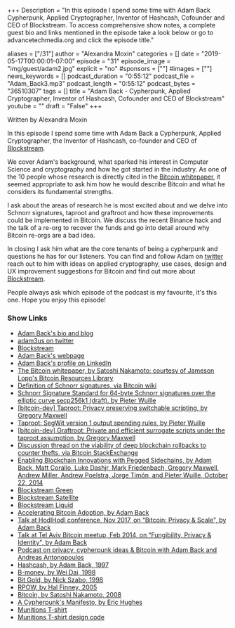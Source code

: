 +++
Description = "In this episode I spend some time with Adam Back Cypherpunk, Applied Cryptographer, Inventor of Hashcash, Cofounder and CEO of Blockstream. To access comprehensive show notes, a complete guest bio and links mentioned in the episode take a look below or go to advancetechmedia.org and click the episode title."

aliases = ["/31"]
author = "Alexandra Moxin"
categories = []
date = "2019-05-17T00:00:01-07:00"
episode = "31"
episode_image = "img/guest/adam2.jpg"
explicit = "no"
#sponsors = [""]
#images = [""]
news_keywords = []
podcast_duration = "0:55:12"
podcast_file = "Adam_Back3.mp3"
podcast_length = "0:55:12"
podcast_bytes = "36510307"
tags = []
title = "Adam Back - Cypherpunk, Applied Cryptographer, Inventor of Hashcash, Cofounder and CEO of Blockstream"
youtube = ""
draft = "False"
+++

Written by Alexandra Moxin

In this episode I spend some time with Adam Back a Cypherpunk, Applied Cryptographer, the Inventor of Hashcash, co-founder and CEO of [Blockstream](http://blockstream.com).

We cover Adam's background, what sparked his interest in Computer Science and cryptography and how he got started in the industry. As one of the 10 people whose research is directly cited in the [Bitcoin whitepaper](https://www.lopp.net/pdf/bitcoin.pdf), it seemed appropriate to ask him how he would describe Bitcoin and what he considers its fundamental strengths.

I ask about the areas of research he is most excited about and we delve into Schnorr signatures, taproot and graftroot and how these improvements could be implemented in Bitcoin. We discuss the recent Binance hack and the talk of a re-org to recover the funds and go into detail around why Bitcoin re-orgs are a bad idea.

In closing I ask him what are the core tenants of being a cypherpunk and questions he has for our listeners. You can find and follow Adam on [twitter](https://twitter.com/adam3us) reach out to him with ideas on applied cryptography, use cases, design and UX improvement suggestions for Bitcoin and find out more about [Blockstream](http://blockstream.com).

People always ask which episode of the podcast is my favourite, it's this one. Hope you enjoy this episode!

### Show Links

* [Adam Back's bio and blog](http://adam3.us)
* [adam3us on twitter](https://twitter.com/adam3us)
* [Blockstream](http://blockstream.com)
* [Adam Back's webpage](http://cypherspace.org/adam/)
* [Adam Back's profile on LinkedIn](https://www.linkedin.com/in/adam-back-043342/)
* [The Bitcoin whitepaper, by Satoshi Nakamoto: courtesy of Jameson Lopp's Bitcoin Resources Library](https://www.lopp.net/pdf/bitcoin.pdf)
* [Definition of Schnorr signatures, via Bitcoin wiki](https://en.bitcoin.it/wiki/Schnorr)
* [Schnorr Signature Standard for 64-byte Schnorr signatures over the elliptic curve secp256k1 (draft), by Pieter Wuille](https://github.com/sipa/bips/blob/bip-schnorr/bip-schnorr.mediawiki)
* [[bitcoin-dev] Taproot: Privacy preserving switchable scripting, by Gregory Maxwell](https://lists.linuxfoundation.org/pipermail/bitcoin-dev/2018-January/015614.html)
* [Taproot: SegWit version 1 output spending rules, by Pieter Wuille](https://github.com/sipa/bips/blob/bip-schnorr/bip-taproot.mediawiki)
* [[bitcoin-dev] Graftroot: Private and efficient surrogate scripts	under the taproot assumption, by Gregory Maxwell](https://lists.linuxfoundation.org/pipermail/bitcoin-dev/2018-February/015700.html)
* [Discussion thread on the viability of deep blockchain rollbacks to counter thefts, via Bitcoin StackExchange](https://bitcoin.stackexchange.com/questions/87652/51-attack-apparently-very-easy-refering-to-czs-rollback-btc-chain-how-t/87655#87655)
* [Enabling Blockchain Innovations with Pegged Sidechains, by Adam Back, Matt Corallo, Luke Dashjr, Mark Friedenbach, Gregory Maxwell, Andrew Miller, Andrew Poelstra, Jorge Timón, and Pieter Wuille, October 22, 2014](https://blockstream.com/sidechains.pdf)
* [Blockstream Green](https://blockstream.com/green/)
* [Blockstream Satellite](https://blockstream.com/satellite/)
* [Blockstream Liquid](https://blockstream.com/liquid/)
* [Accelerating Bitcoin Adoption, by Adam Back](http://adam3.us/accelerating-adoption/)
* [Talk at HodlHodl conference, Nov 2017, on “Bitcoin: Privacy & Scale", by Adam Back](http://adam3.us/hodlhodl-riga/)
* [Talk at Tel Aviv Bitcoin meetup, Feb 2014, on “Fungibility, Privacy & Identity", by Adam Back](http://adam3.us/fungibility-privacy-identity/)
* [Podcast on privacy, cypherpunk ideas & Bitcoin with Adam Back and Andreas Antonopoulos](http://adam3.us/ltbc-lasvegas/)
* [Hashcash, by Adam Back, 1997](http://hashcash.org/)
* [B-money, by Wei Dai, 1998](http://www.weidai.com/bmoney.txt)
* [Bit Gold, by Nick Szabo, 1998](http://unenumerated.blogspot.com/2005/12/bit-gold.html)
* [RPOW, by Hal Finney, 2005](https://nakamotoinstitute.org/finney/rpow/theory.html)
* [Bitcoin, by Satoshi Nakamoto, 2008](https://bitcoin.org/en/)
* [A Cypherpunk's Manifesto, by Eric Hughes](https://www.activism.net/cypherpunk/manifesto.html)
* [Munitions T-shirt](http://cypherspace.org/adam/rsa/uk-shirt.html)
* [Munitions T-shirt design code](http://www.cypherspace.org/adam/shirt/design/)